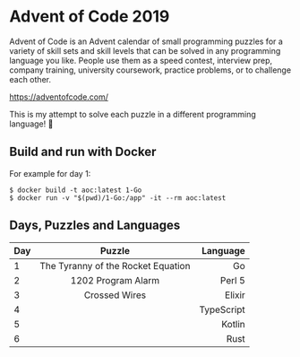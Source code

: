 # Advent of Code 2019

Advent of Code is an Advent calendar of small programming puzzles for a variety of skill sets and skill levels that can be solved in any programming language you like. People use them as a speed contest, interview prep, company training, university coursework, practice problems, or to challenge each other.

https://adventofcode.com/

This is my attempt to solve each puzzle in a different programming language! 😬

## Build and run with Docker

For example for day 1:

    $ docker build -t aoc:latest 1-Go
    $ docker run -v "$(pwd)/1-Go:/app" -it --rm aoc:latest

## Days, Puzzles and Languages

| Day | Puzzle                             | Language   |
| --- |:----------------------------------:| ----------:|
|   1 | The Tyranny of the Rocket Equation | Go         |
|   2 | 1202 Program Alarm                 | Perl 5     |
|   3 | Crossed Wires                      | Elixir     |
|   4 |                                    | TypeScript |
|   5 |                                    | Kotlin     |
|   6 |                                    | Rust       |
